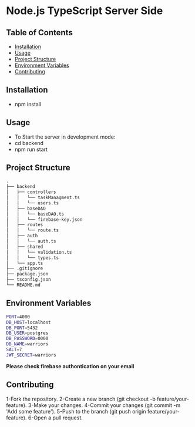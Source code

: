 # Node.js TypeScript Server Side

## Table of Contents

- [Installation](#installation)
- [Usage](#usage)
- [Project Structure](#project-structure)
- [Environment Variables](#environment-variables)
- [Contributing](#contributing)

## Installation
- npm install

## Usage
- To Start the server in development mode:
- cd backend
- npm run start

## Project Structure

```bash
.
├── backend
│   ├── controllers
│   │   └── taskManagment.ts
│   │   └── users.ts
│   ├── baseDAO
│   │   └── baseDAO.ts
│   │   └── firebase-key.json
│   ├── routes
│   │   └── route.ts
│   ├── auth
│   │   └── auth.ts
│   ├── shared
│   │   └── validation.ts
│   │   └── types.ts
│   └── app.ts
├── .gitignore
├── package.json
├── tsconfig.json
└── README.md
  ```

## Environment Variables
```bash
PORT=4000
DB_HOST=localhost
DB_PORT=5432
DB_USER=postgres
DB_PASSWORD=0000
DB_NAME=warriors
SALT=7
JWT_SECRET=warriors
```

**Please check firebase authontication on your email**


## Contributing
1-Fork the repository.
2-Create a new branch (git checkout -b feature/your-feature).
3-Make your changes.
4-Commit your changes (git commit -m 'Add some feature').
5-Push to the branch (git push origin feature/your-feature).
6-Open a pull request.

